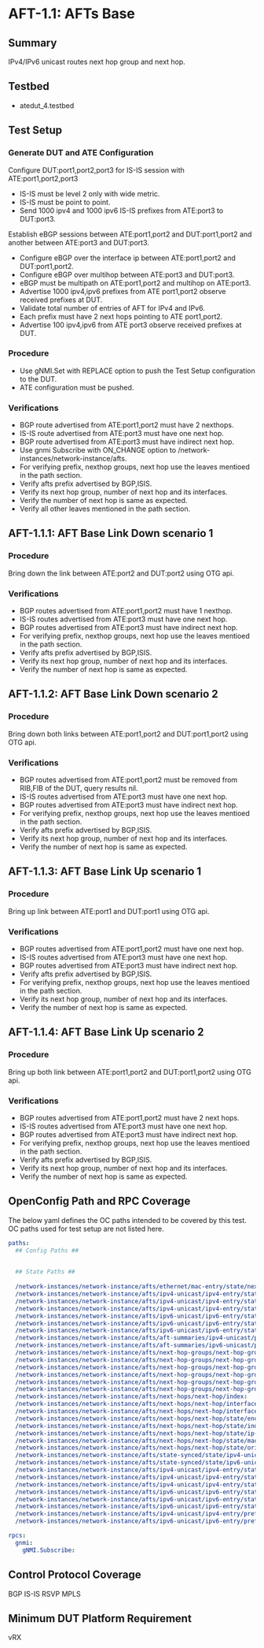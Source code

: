 # AFT-1.1: AFTs Base

## Summary

IPv4/IPv6 unicast routes next hop group and next hop.

## Testbed

* atedut_4.testbed

## Test Setup

### Generate DUT and ATE Configuration

Configure DUT:port1,port2,port3 for IS-IS session with ATE:port1,port2,port3
*   IS-IS must be level 2 only with wide metric.
*   IS-IS must be point to point.
*   Send 1000 ipv4 and 1000 ipv6 IS-IS prefixes from ATE:port3 to DUT:port3.


Establish eBGP sessions between ATE:port1,port2 and DUT:port1,port2 and another between ATE:port3 and DUT:port3.
*   Configure eBGP over the interface ip between ATE:port1,port2 and DUT:port1,port2.
*   Configure eBGP over multihop between ATE:port3 and DUT:port3.
*   eBGP must be multipath on ATE:port1,port2 and multihop on ATE:port3.
*   Advertise 1000 ipv4,ipv6 prefixes from ATE port1,port2 observe received prefixes at DUT.
*   Validate total number of entries of AFT for IPv4 and IPv6.
*   Each prefix must have 2 next hops pointing to ATE port1,port2.
*   Advertise 100 ipv4,ipv6 from ATE port3 observe received prefixes at DUT.

### Procedure

*   Use gNMI.Set with REPLACE option to push the Test Setup configuration to the DUT.
*   ATE configuration must be pushed.

### Verifications

*   BGP route advertised from ATE:port1,port2 must have 2 nexthops.
*   IS-IS route advertised from ATE:port3 must have one next hop.
*   BGP route advertised from ATE:port3 must have indirect next hop.
*   Use gnmi Subscribe with ON_CHANGE option to /network-instances/network-instance/afts.
*   For verifying prefix, nexthop groups, next hop use the leaves mentioed in the path section.
*   Verify afts prefix advertised by BGP,ISIS.
*   Verify its next hop group, number of next hop and its interfaces.
*   Verify the number of next hop is same as expected.
*   Verify all other leaves mentioned in the path section.


## AFT-1.1.1: AFT Base Link Down scenario 1

### Procedure

Bring down the link between ATE:port2 and DUT:port2 using OTG api.

### Verifications

*   BGP routes advertised from ATE:port1,port2 must have 1 nexthop.
*   IS-IS routes advertised from ATE:port3 must have one next hop.
*   BGP routes advertised from ATE:port3 must have indirect next hop.
*   For verifying prefix, nexthop groups, next hop use the leaves mentioed in the path section.
*   Verify afts prefix advertised by BGP,ISIS.
*   Verify its next hop group, number of next hop and its interfaces.
*   Verify the number of next hop is same as expected.

## AFT-1.1.2: AFT Base Link Down scenario 2

### Procedure

Bring down both links between ATE:port1,port2 and DUT:port1,port2 using OTG api.

### Verifications

*   BGP routes advertised from ATE:port1,port2 must be removed from RIB,FIB of the DUT, query results nil.
*   IS-IS routes advertised from ATE:port3 must have one next hop.
*   BGP routes advertised from ATE:port3 must have indirect next hop.
*   For verifying prefix, nexthop groups, next hop use the leaves mentioed in the path section.
*   Verify afts prefix advertised by BGP,ISIS.
*   Verify its next hop group, number of next hop and its interfaces.
*   Verify the number of next hop is same as expected.

## AFT-1.1.3: AFT Base Link Up scenario 1

### Procedure

Bring up link between ATE:port1 and DUT:port1 using OTG api.

### Verifications

*   BGP routes advertised from ATE:port1,port2 must have one next hop.
*   IS-IS routes advertised from ATE:port3 must have one next hop.
*   BGP routes advertised from ATE:port3 must have indirect next hop.
*   Verify afts prefix advertised by BGP,ISIS.
*   For verifying prefix, nexthop groups, next hop use the leaves mentioed in the path section.
*   Verify its next hop group, number of next hop and its interfaces.
*   Verify the number of next hop is same as expected.

## AFT-1.1.4: AFT Base Link Up scenario 2

### Procedure

Bring up both link between ATE:port1,port2 and DUT:port1,port2 using OTG api.

### Verifications

*   BGP routes advertised from ATE:port1,port2 must have 2 next hops.
*   IS-IS routes advertised from ATE:port3 must have one next hop.
*   BGP routes advertised from ATE:port3 must have indirect next hop.
*   For verifying prefix, nexthop groups, next hop use the leaves mentioed in the path section.
*   Verify afts prefix advertised by BGP,ISIS.
*   Verify its next hop group, number of next hop and its interfaces.
*   Verify the number of next hop is same as expected.

## OpenConfig Path and RPC Coverage

The below yaml defines the OC paths intended to be covered by this test.  OC paths used for test setup are not listed here.

```yaml
paths:
  ## Config Paths ##

 
  ## State Paths ##
 
  /network-instances/network-instance/afts/ethernet/mac-entry/state/next-hop-group:
  /network-instances/network-instance/afts/ipv4-unicast/ipv4-entry/state/next-hop-group:
  /network-instances/network-instance/afts/ipv4-unicast/ipv4-entry/state/origin-protocol:
  /network-instances/network-instance/afts/ipv4-unicast/ipv4-entry/state/prefix:
  /network-instances/network-instance/afts/ipv6-unicast/ipv6-entry/state/next-hop-group:
  /network-instances/network-instance/afts/ipv6-unicast/ipv6-entry/state/origin-protocol:
  /network-instances/network-instance/afts/ipv6-unicast/ipv6-entry/state/prefix:
  /network-instances/network-instance/afts/aft-summaries/ipv4-unicast/protocols/protocol/state/origin-protocol:
  /network-instances/network-instance/afts/aft-summaries/ipv6-unicast/protocols/protocol/state/origin-protocol:
  /network-instances/network-instance/afts/next-hop-groups/next-hop-group/id:
  /network-instances/network-instance/afts/next-hop-groups/next-hop-group/next-hops/next-hop/index:
  /network-instances/network-instance/afts/next-hop-groups/next-hop-group/next-hops/next-hop/state/index:
  /network-instances/network-instance/afts/next-hop-groups/next-hop-group/next-hops/next-hop/state/weight:
  /network-instances/network-instance/afts/next-hop-groups/next-hop-group/state/backup-next-hop-group:
  /network-instances/network-instance/afts/next-hop-groups/next-hop-group/state/id:
  /network-instances/network-instance/afts/next-hops/next-hop/index:
  /network-instances/network-instance/afts/next-hops/next-hop/interface-ref/state/interface:
  /network-instances/network-instance/afts/next-hops/next-hop/interface-ref/state/subinterface:
  /network-instances/network-instance/afts/next-hops/next-hop/state/encapsulate-header:
  /network-instances/network-instance/afts/next-hops/next-hop/state/index:
  /network-instances/network-instance/afts/next-hops/next-hop/state/ip-address:
  /network-instances/network-instance/afts/next-hops/next-hop/state/mac-address:
  /network-instances/network-instance/afts/next-hops/next-hop/state/origin-protocol:
  /network-instances/network-instance/afts/state-synced/state/ipv4-unicast:
  /network-instances/network-instance/afts/state-synced/state/ipv6-unicast:
  /network-instances/network-instance/afts/ipv4-unicast/ipv4-entry/state/entry-metadata:
  /network-instances/network-instance/afts/ipv4-unicast/ipv4-entry/state/next-hop-group-network-instance:
  /network-instances/network-instance/afts/ipv4-unicast/ipv4-entry/state/origin-network-instance:
  /network-instances/network-instance/afts/ipv6-unicast/ipv6-entry/state/entry-metadata:
  /network-instances/network-instance/afts/ipv6-unicast/ipv6-entry/state/next-hop-group-network-instance:
  /network-instances/network-instance/afts/ipv6-unicast/ipv6-entry/state/origin-network-instance:
  /network-instances/network-instance/afts/ipv4-unicast/ipv4-entry/prefix:
  /network-instances/network-instance/afts/ipv6-unicast/ipv6-entry/prefix:

rpcs:
  gnmi:
    gNMI.Subscribe:
```

## Control Protocol Coverage

BGP
IS-IS
RSVP
MPLS

## Minimum DUT Platform Requirement

vRX

